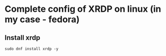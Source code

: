 # Complete config of XRDP on linux (in my case - fedora)

## Install xrdp 

```shell
sudo dnf install xrdp -y
```

